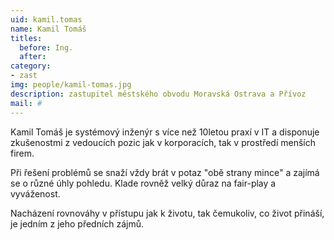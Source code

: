 ```yaml
---
uid: kamil.tomas
name: Kamil Tomáš
titles:
  before: Ing. 
  after: 
category:
- zast
img: people/kamil-tomas.jpg
description: zastupitel městského obvodu Moravská Ostrava a Přívoz 
mail: #
---
```


Kamil Tomáš je systémový inženýr s více než 10letou praxí v IT a disponuje zkušenostmi z vedoucích pozic jak v korporacích, tak v prostředí menších firem.

Při řešení problémů se snaží vždy brát v potaz "obě strany mince" a zajímá se o různé úhly pohledu. Klade rovněž velký důraz na fair-play a vyváženost.

Nacházení rovnováhy v přístupu jak k životu, tak čemukoliv, co život přináší, je jedním z jeho předních zájmů.
